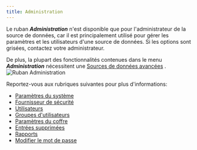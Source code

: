```yaml
---
title: Administration
---
```

Le ruban ***Administration*** n&apos;est disponible que pour l&apos;administrateur de la source de données, car il est principalement utilisé pour gérer les paramètres et les utilisateurs d&apos;une source de données. Si les options sont grisées, contactez votre administrateur.  

De plus, la plupart des fonctionnalités contenues dans le menu ***Administration*** nécessitent une [Sources de données avancées](DataSources_Advanced) .  
![Ruban Administration](/img/fr/rdm/mac/clip4101.png) 

Reportez-vous aux rubriques suivantes pour plus d&apos;informations:  

* [Paramètres du système](/fr/rdm/mac/commands/administration/system-settings/) 
* [Fournisseur de sécurité](/fr/rdm/mac/commands/administration/security-provider/) 
* [Utilisateurs](/fr/rdm/mac/commands/administration/user-management/) 
* [Groupes d&apos;utilisateurs](/fr/rdm/mac/commands/administration/user-groups-management/) 
* [Paramètres du coffre](/fr/rdm/mac/commands/administration/vault-settings/) 
* [Entrées supprimées](/fr/rdm/mac/commands/administration/view-deleted/) 
* [Rapports](/fr/rdm/mac/commands/administration/reports/) 
* [Modifier le mot de passe](/fr/rdm/mac/commands/administration/change-current-user-password/) 
